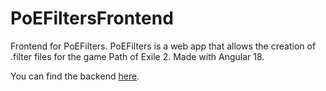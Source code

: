 # PoEFiltersFrontend

Frontend for PoEFilters. 
PoEFilters is a web app that allows the creation of .filter files for the game Path of Exile 2.
Made with Angular 18.

You can find the backend [here](https://github.com/Igor-rd-Costa/PoeFiltersBackend).